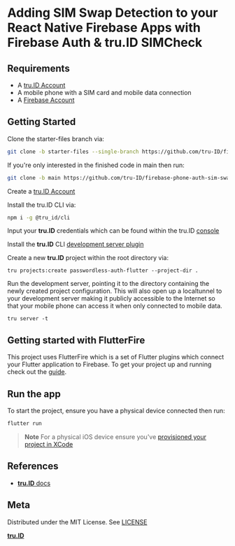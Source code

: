 # Adding SIM Swap Detection to your React Native Firebase Apps with Firebase Auth & **tru.ID** SIMCheck

## Requirements

- A [tru.ID Account](https://tru.id)
- A mobile phone with a SIM card and mobile data connection
- A [Firebase Account](https://firebase.google.com/console)

## Getting Started

Clone the starter-files branch via:

```bash
git clone -b starter-files --single-branch https://github.com/tru-ID/firebase-phone-auth-sim-swap-detection-flutter.git
```

If you're only interested in the finished code in main then run:

```bash
git clone -b main https://github.com/tru-ID/firebase-phone-auth-sim-swap-detection-flutter.git
```

Create a [tru.ID Account](https://tru.id)

Install the tru.ID CLI via:

```bash
npm i -g @tru_id/cli

```

Input your **tru.ID** credentials which can be found within the tru.ID [console](https://developer.tru.id/console)

Install the **tru.ID** CLI [development server plugin](https://github.com/tru-ID/cli-plugin-dev-server)

Create a new **tru.ID** project within the root directory via:

```
tru projects:create passwordless-auth-flutter --project-dir .
```

Run the development server, pointing it to the directory containing the newly created project configuration. This will also open up a localtunnel to your development server making it publicly accessible to the Internet so that your mobile phone can access it when only connected to mobile data.

```
tru server -t
```

## Getting started with FlutterFire

This project uses FlutterFire which is a set of Flutter plugins which connect your Flutter application to Firebase. To get your project up and running check out the [guide](https://firebase.flutter.dev/docs/overview).

## Run the app

To start the project, ensure you have a physical device connected then run:

```bash
flutter run
```

> **Note** For a physical iOS device ensure you've [provisioned your project in XCode](https://flutter.dev/docs/get-started/install/macos#deploy-to-ios-devices)

## References

- [**tru.ID** docs](https://developer.tru.id/docs)

## Meta

Distributed under the MIT License. See [LICENSE](https://github.com/tru-ID/passwordless-auth-flutter/blob/main/LICENSE.md)

[**tru.ID**](https://tru.id)
